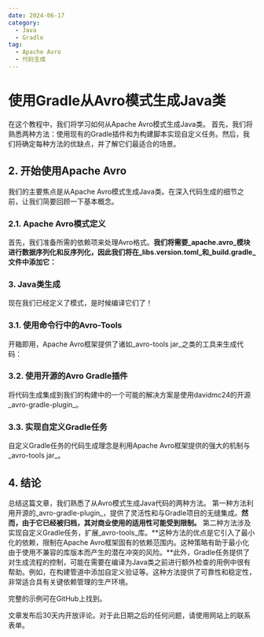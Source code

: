 ```yaml
---
date: 2024-06-17
category:
  - Java
  - Gradle
tag:
  - Apache Avro
  - 代码生成
---
```

# 使用Gradle从Avro模式生成Java类

在这个教程中，我们将学习如何从Apache Avro模式生成Java类。
首先，我们将熟悉两种方法：使用现有的Gradle插件和为构建脚本实现自定义任务。然后，我们将确定每种方法的优缺点，并了解它们最适合的场景。

## 2. 开始使用Apache Avro
我们的主要焦点是从Apache Avro模式生成Java类。在深入代码生成的细节之前，让我们简要回顾一下基本概念。

### 2.1. Apache Avro模式定义
首先，我们准备所需的依赖项来处理Avro格式。**我们将需要_apache.avro_模块进行数据序列化和反序列化，因此我们将在_libs.version.toml_和_build.gradle_文件中添加它：**

### 3. Java类生成
现在我们已经定义了模式，是时候编译它们了！

### 3.1. 使用命令行中的Avro-Tools
开箱即用，Apache Avro框架提供了诸如_avro-tools jar_之类的工具来生成代码：

### 3.2. 使用开源的Avro Gradle插件
将代码生成集成到我们的构建中的一个可能的解决方案是使用davidmc24的开源_avro-gradle-plugin_。

### 3.3. 实现自定义Gradle任务
自定义Gradle任务的代码生成理念是利用Apache Avro框架提供的强大的机制与_avro-tools jar_。

## 4. 结论
总结这篇文章，我们熟悉了从Avro模式生成Java代码的两种方法。
第一种方法利用开源的_avro-gradle-plugin_，提供了灵活性和与Gradle项目的无缝集成。**然而，由于它已经被归档，其对商业使用的适用性可能受到限制。**
第二种方法涉及实现自定义Gradle任务，扩展_avro-tools_库。**这种方法的优点是它引入了最小化的依赖，限制在Apache Avro框架固有的依赖范围内。这种策略有助于最小化由于使用不兼容的库版本而产生的潜在冲突的风险。**此外，Gradle任务提供了对生成流程的控制，可能在需要在编译为Java类之前进行额外检查的用例中很有帮助。例如，在构建管道中添加自定义验证等。这种方法提供了可靠性和稳定性，非常适合具有关键依赖管理的生产环境。

完整的示例可在GitHub上找到。

文章发布后30天内开放评论。对于此日期之后的任何问题，请使用网站上的联系表单。